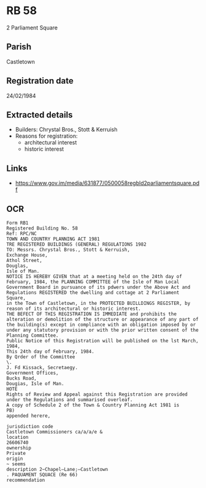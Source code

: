 # RB 58

2 Parliament Square

## Parish
Castletown

## Registration date
24/02/1984

## Extracted details
* Builders: Chrystal Bros., Stott & Kerruish
* Reasons for registration:
  - architectural interest
  - historic interest


## Links
- https://www.gov.im/media/631877/0500058regbld2parliamentsquare.pdf

## OCR
```
Form RB1
Registered Building No. 58
Ref: RPC/NC
TOWN AND COUNTRY PLANNING ACT 1981
TRE REGISTERED BUILDINGS (GENERAL) REGULATIONS 1982
TO: Messrs. Chrystal Bros., Stott & Kerruish,
Exchange House,
Athol Street,
Douglas,
Isle of Man.
NOTICE IS HEREBY GIVEN that at a meeting held on the 24th day of
February, 1984, the PLANNING COMMITTEE of the Isle of Man Local
Government Board in pursuance of its pdwers under the Above Act and
Regulations REGISTERED the dwelling and cottage at 2 Parliament Square,
in the Town of Castletown, in the PROTECTED BUILLDINGS REGISTER, by
reason of its architectural or historic interest.
THE BEFECT OF THIS REGISTRATION IS IMMEDIATE and prohibits the
alteration or demolition of the structure or appearance of any part of
the building(s) except in compliance with an obligation imposed by or
under any statutory provision or with the prior written consent of the
Planning Committee.
Public Notice of this Registration will be published on the lst March,
1984,
This 24th day of February, 1984.
By Qrder of the Committee
\.
J. Fd Kissack, Secretaegy.
Government Offices,
Bucks Road,
Dougias, Isle of Man.
HOTE
Rights of Review and Appeal against this Registration are provided
under the Regulations and summarised overleaf.
A copy of Schedule 2 of the Town & Country Planning Act 1981 is
PB)
appended herere,

jurisdiction code
Castletown Commissioners ca/a/a/e &
location
26606740
ownership
Private
origin
~ seems
description 2~Chapel—Lane;—Castletown
. PAQUAMENT SQUACE (Re 66)
recommendation
```
